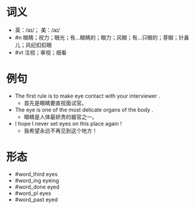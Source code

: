 # 词义
- 英：/aɪ/； 美：/aɪ/
- #n 眼睛；视力；眼光；有…眼睛的；眼力；风眼；有…只眼的；芽眼；针鼻儿；风纪扣扣眼
- #vt 注视；审视；细看
# 例句
- The first rule is to make eye contact with your interviewer .
	- 首先是眼睛要直视面试官。
- The eye is one of the most delicate organs of the body .
	- 眼睛是人体最娇贵的器官之一。
- I hope I never set eyes on this place again !
	- 我希望永远不再见到这个地方！
# 形态
- #word_third eyes
- #word_ing eyeing
- #word_done eyed
- #word_pl eyes
- #word_past eyed
